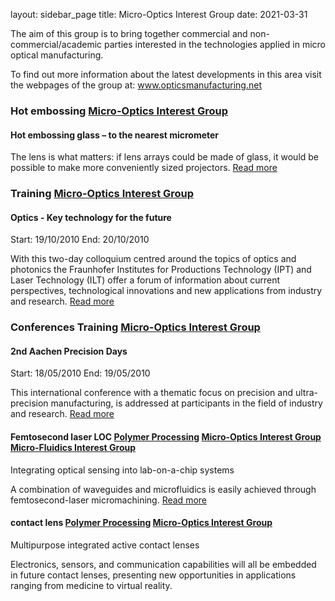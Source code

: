 layout: sidebar_page
title: Micro-Optics Interest Group
date: 2021-03-31

The aim of this group is to bring together commercial and non-commercial/academic parties interested in the technologies applied in micro optical manufacturing.

To find out more information about the latest developments in this area visit the webpages of the group at: <a href="www.opticsmanufacturing.net">www.opticsmanufacturing.net</a>

### Hot embossing <a href="/node/16">Micro-Optics Interest Group</a> 

#### Hot embossing glass – to the nearest micrometer

The lens is what matters: if lens arrays could be made of glass, it would be possible to make more conveniently sized projectors. <a href="#">Read more</a>

### Training <a href="/node/16">Micro-Optics Interest Group</a>     
   
#### Optics - Key technology for the future
Start: 19/10/2010  End: 20/10/2010

With this two-day colloquium centred around the topics of optics and photonics the Fraunhofer Institutes for Productions Technology (IPT) and Laser Technology (ILT) offer a forum of information about current perspectives, technological innovations and new applications from industry and research. <a href="#">Read more</a>

### Conferences Training <a href="/node/16">Micro-Optics Interest Group</a> 

#### 2nd Aachen Precision Days
Start: 18/05/2010  End: 19/05/2010

This international conference with a thematic focus on precision and ultra-precision manufacturing, is addressed at participants in the field of industry and research. <a href="#">Read more</a>


#### Femtosecond laser LOC <a href="#">Polymer Processing</a> <a href="#">Micro-Optics Interest Group</a> <a href="#">Micro-Fluidics Interest Group</a>

Integrating optical sensing into lab-on-a-chip systems

A combination of waveguides and microfluidics is easily achieved through femtosecond-laser micromachining. <a href="#">Read more</a>

#### contact lens   <a href="#">Polymer Processing</a> <a href="#">Micro-Optics Interest Group</a>

Multipurpose integrated active contact lenses

Electronics, sensors, and communication capabilities will all be embedded in future contact lenses, presenting new opportunities in applications ranging from medicine to virtual reality.
